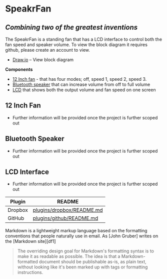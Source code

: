 # SpeakrFan
## _Combining two of the greatest inventions_

The SpeakrFan is a standing fan that has a LCD interface to control 
both the fan speed and speaker volume. 
To view the block diagram it requires github, please create an account to view.
- [Draw.io](https://app.diagrams.net/#Hkhray%2Fspeakr-fan%2Fmain%2Farch.dio#%7B%22pageId%22%3A%22rUizXtxRuHWAFzXNRpln%22%7D) – View block diagram

**Components**
- [12 Inch fan](https://www.youtube.com/watch?v=gpHCOny_neQ) - that has four modes; off, speed 1, speed 2, speed 3.
- [Bluetooth speaker](https://www.instructables.com/DIY-Bluetooth-Speaker-PartyBar/) that can increase volume from off to full volume
- [LCD](https://www.adafruit.com/product/5394) that shows both the output volume and fan speed on one screen

## 12 Inch Fan
- Further information will be provided once the project is further scoped out

## Bluetooth Speaker
- Further information will be provided once the project is further scoped out

## LCD Interface
- Further information will be provided once the project is further scoped out


[//]: # (These are reference links used in the body of this note and get stripped out when the markdown processor does its job. There is no need to format nicely because it shouldn't be seen. Thanks SO - http://stackoverflow.com/questions/4823468/store-comments-in-markdown-syntax)

[Dillinger]: <https://dillinger.io/>


| Plugin | README |
| ------ | ------ |
| Dropbox | [plugins/dropbox/README.md][PlDb] |
| GitHub | [plugins/github/README.md][PlGh] |
   [PlDb]: <https://github.com/joemccann/dillinger/tree/master/plugins/dropbox/README.md>
   [PlGh]: <https://github.com/joemccann/dillinger/tree/master/plugins/github/README.md>

Markdown is a lightweight markup language based on the formatting conventions
that people naturally use in email.
As [John Gruber] writes on the [Markdown site][df1]

> The overriding design goal for Markdown's
> formatting syntax is to make it as readable
> as possible. The idea is that a
> Markdown-formatted document should be
> publishable as-is, as plain text, without
> looking like it's been marked up with tags
> or formatting instructions.
